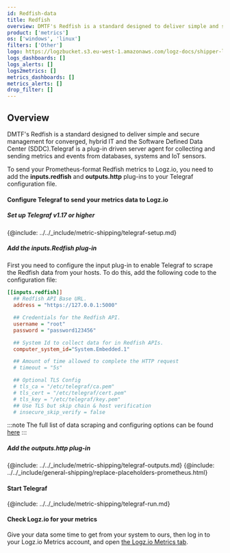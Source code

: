 ```yaml
---
id: Redfish-data
title: Redfish
overview: DMTF's Redfish is a standard designed to deliver simple and secure management for converged, hybrid IT and the Software Defined Data Center (SDDC).Telegraf is a plug-in driven server agent for collecting and sending metrics and events from databases, systems and IoT sensors.
product: ['metrics']
os: ['windows', 'linux']
filters: ['Other']
logo: https://logzbucket.s3.eu-west-1.amazonaws.com/logz-docs/shipper-logos/redfish-logo.png
logs_dashboards: []
logs_alerts: []
logs2metrics: []
metrics_dashboards: []
metrics_alerts: []
drop_filter: []
---
```




## Overview

DMTF's Redfish is a standard designed to deliver simple and secure management for converged, hybrid IT and the Software Defined Data Center (SDDC).Telegraf is a plug-in driven server agent for collecting and sending metrics and events from databases, systems and IoT sensors.

To send your Prometheus-format Redfish metrics to Logz.io, you need to add the **inputs.redfish** and **outputs.http** plug-ins to your Telegraf configuration file.

#### Configure Telegraf to send your metrics data to Logz.io

 

##### Set up Telegraf v1.17 or higher

{@include: ../../_include/metric-shipping/telegraf-setup.md}

##### Add the inputs.Redfish plug-in

First you need to configure the input plug-in to enable Telegraf to scrape the Redfish data from your hosts. To do this, add the following code to the configuration file:

``` ini
[[inputs.redfish]]
  ## Redfish API Base URL.
  address = "https://127.0.0.1:5000"

  ## Credentials for the Redfish API.
  username = "root"
  password = "password123456"

  ## System Id to collect data for in Redfish APIs.
  computer_system_id="System.Embedded.1"

  ## Amount of time allowed to complete the HTTP request
  # timeout = "5s"

  ## Optional TLS Config
  # tls_ca = "/etc/telegraf/ca.pem"
  # tls_cert = "/etc/telegraf/cert.pem"
  # tls_key = "/etc/telegraf/key.pem"
  ## Use TLS but skip chain & host verification
  # insecure_skip_verify = false
```

:::note
The full list of data scraping and configuring options can be found [here](https://github.com/influxdata/telegraf/blob/release-1.18/plugins/inputs/redfish/README.md)
:::
 

##### Add the outputs.http plug-in
  
{@include: ../../_include/metric-shipping/telegraf-outputs.md}
{@include: ../../_include/general-shipping/replace-placeholders-prometheus.html}

#### Start Telegraf

{@include: ../../_include/metric-shipping/telegraf-run.md}  
  
#### Check Logz.io for your metrics

Give your data some time to get from your system to ours, then log in to your Logz.io Metrics account, and open [the Logz.io Metrics tab](https://app.logz.io/#/dashboard/metrics/).


 
